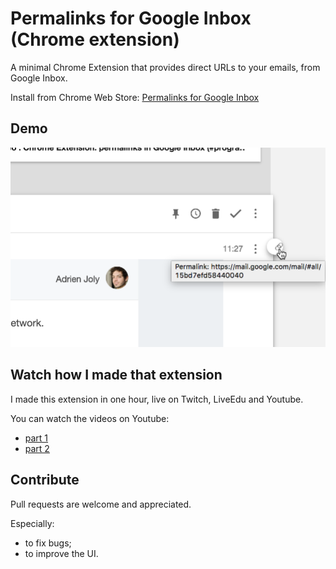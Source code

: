 # Permalinks for Google Inbox (Chrome extension)

A minimal Chrome Extension that provides direct URLs to your emails, from Google Inbox.

Install from Chrome Web Store: [Permalinks for Google Inbox](https://chrome.google.com/webstore/detail/eijfpfnadnijllpfdkdikfamdijafala)

## Demo

![screenshot permalinks for google inbox](docs/assets/screenshot-inbox-permalinks.png)

## Watch how I made that extension

I made this extension in one hour, live on Twitch, LiveEdu and Youtube.

You can watch the videos on Youtube:

- [part 1](https://www.youtube.com/watch?v=SUQQwr7etzo)
- [part 2](https://www.youtube.com/watch?v=lHzsZ3lpy5w)

## Contribute

Pull requests are welcome and appreciated.

Especially:

- to fix bugs;
- to improve the UI.
